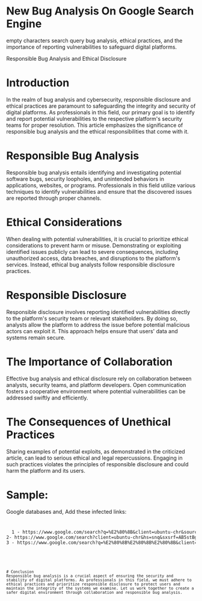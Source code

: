 # New Bug Analysis On Google Search Engine
empty characters search query bug analysis, ethical practices, and the importance of reporting vulnerabilities to safeguard digital platforms.

Responsible Bug Analysis and Ethical Disclosure

# Introduction
In the realm of bug analysis and cybersecurity, responsible disclosure and ethical practices are paramount to safeguarding the integrity and security of digital platforms. As professionals in this field, our primary goal is to identify and report potential vulnerabilities to the respective platform's security teams for proper resolution. This article emphasizes the significance of responsible bug analysis and the ethical responsibilities that come with it.

# Responsible Bug Analysis
Responsible bug analysis entails identifying and investigating potential software bugs, security loopholes, and unintended behaviors in applications, websites, or programs. Professionals in this field utilize various techniques to identify vulnerabilities and ensure that the discovered issues are reported through proper channels.

# Ethical Considerations
When dealing with potential vulnerabilities, it is crucial to prioritize ethical considerations to prevent harm or misuse. Demonstrating or exploiting identified issues publicly can lead to severe consequences, including unauthorized access, data breaches, and disruptions to the platform's services. Instead, ethical bug analysts follow responsible disclosure practices.

# Responsible Disclosure
Responsible disclosure involves reporting identified vulnerabilities directly to the platform's security team or relevant stakeholders. By doing so, analysts allow the platform to address the issue before potential malicious actors can exploit it. This approach helps ensure that users' data and systems remain secure.

# The Importance of Collaboration
Effective bug analysis and ethical disclosure rely on collaboration between analysts, security teams, and platform developers. Open communication fosters a cooperative environment where potential vulnerabilities can be addressed swiftly and efficiently.

# The Consequences of Unethical Practices
Sharing examples of potential exploits, as demonstrated in the criticized article, can lead to serious ethical and legal repercussions. Engaging in such practices violates the principles of responsible disclosure and could harm the platform and its users.

# Sample:
Google databases and, Add these infected links:
<code>
<pre>
  1 - https://www.google.com/search?q=%E2%80%8B&client=ubuntu-chr&sourceid=chrome&ie=UTF-8
2- https://www.google.com/search?client=ubuntu-chr&hs=snq&sxsrf=AB5stBg2nCtsakuxyw21w5zBGiasVblZwA:1690805987571&q=%E2%80%8B&tbm=isch&source=lnms&sa=X&ved=2ahUKEwirwpeS97 iAAxUjVKQEHROFCkEQ0pQJegQIChAB&biw=1600&bih=690&dpr=1
3 - https://www.google.com/search?q=%E2%80%8B%E2%80%8B%E2%80%8B&client=ubuntu-chr&hs=yLW&sxsrf=AB5stBjBqCgx1gAJctFvwNpEGflLcklsbQ:1690806818325&filter=0&biw=16 00&bih=690&dpr =1

</pre>
<code>
# Conclusion
Responsible bug analysis is a crucial aspect of ensuring the security and stability of digital platforms. As professionals in this field, we must adhere to ethical practices and prioritize responsible disclosure to protect users and maintain the integrity of the systems we examine. Let us work together to create a safer digital environment through collaboration and responsible bug analysis.
